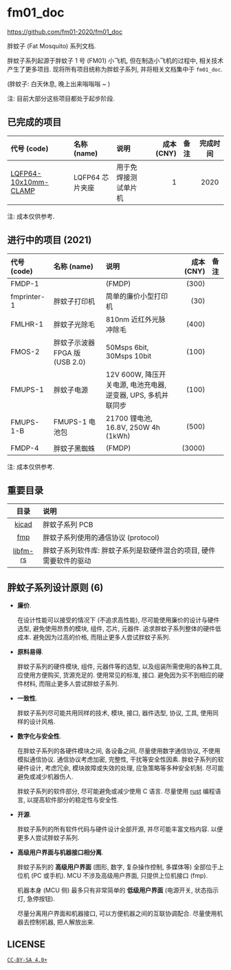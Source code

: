 <!-- lang: zh_CN -->
<!-- fm01-2020/fm01_doc -->

# fm01_doc
<https://github.com/fm01-2020/fm01_doc>

胖蚊子 (Fat Mosquito) 系列文档.

胖蚊子系列起源于胖蚊子 1 号 (FM01) 小飞机, 但在制造小飞机的过程中,
相关技术产生了更多项目.
现将所有项目统称为胖蚊子系列, 并将相关文档集中于 `fm01_doc`.

(胖蚊子: 白天休息, 晚上出来嗡嗡嗡 ~ )

注: 目前大部分这些项目都处于起步阶段.


## 已完成的项目

| 代号 (code) | 名称 (name) | 说明 | 成本 (CNY) | 备注 | 完成时间 |
| :--------- | :---------- | :--- | --------: | :--- | :------: |
| [LQFP64-10x10mm-CLAMP](./kicad/lqfp64-10x10mm-clamp) | LQFP64 芯片夹座 | 用于免焊接测试单片机 | 1 | | 2020 |

注: 成本仅供参考.


## 进行中的项目 (2021)

| 代号 (code) | 名称 (name) | 说明 | 成本 (CNY) | 备注 |
| :--------- | :---------- | :--- | --------: | :--- |
| FMDP-1 | | (FMDP) | (300) | |
| fmprinter-1 | 胖蚊子打印机 | 简单的廉价小型打印机 | (30) | |
| FMLHR-1 | 胖蚊子光除毛 | 810nm 近红外光脉冲除毛 | (400) | |
| FMOS-2 | 胖蚊子示波器 FPGA 版 (USB 2.0) | 50Msps 6bit, 30Msps 10bit | (100) | |
| FMUPS-1 | 胖蚊子电源 | 12V 600W, 降压开关电源, 电池充电器, 逆变器, UPS, 多机并联同步 | (100) | |
| FMUPS-1-B | FMUPS-1 电池包 | 21700 锂电池, 16.8V, 250W 4h (1kWh) | (500) | |
| FMDP-4 | 胖蚊子黑蜘蛛 | (FMDP) | (3000) | |

注: 成本仅供参考.


## 重要目录

| 目录 | 说明 |
| :--: | :-- |
| [kicad](./kicad) | 胖蚊子系列 PCB |
| [fmp](./fmp) | 胖蚊子系列使用的通信协议 (protocol) |
| [libfm-rs](./libfm-rs) | 胖蚊子系列软件库: 胖蚊子系列是软硬件混合的项目, 硬件需要软件的驱动 |


## 胖蚊子系列设计原则 (6)

+ **廉价**.

  在设计性能可以接受的情况下 (不追求高性能), 尽可能使用廉价的设计与硬件选型, 避免使用昂贵的模块, 组件, 芯片, 元器件.
  追求胖蚊子系列整体的硬件低成本.
  避免因为过高的价格, 而阻止更多人尝试胖蚊子系列.

+ **原料易得**.

  胖蚊子系列的硬件模块, 组件, 元器件等的选型, 以及组装所需使用的各种工具, 应使用方便购买, 货源充足的.
  使用常见的标准, 接口.
  避免因为买不到相应的硬件材料, 而阻止更多人尝试胖蚊子系列.

+ **一致性**.

  胖蚊子系列尽可能共用同样的技术, 模块, 接口, 器件选型, 协议, 工具, 使用同样的设计风格.

+ **数字化与安全性**.

  在胖蚊子系列的各硬件模块之间, 各设备之间, 尽量使用数字通信协议, 不使用模拟通信协议.
  通信协议考虑加密, 完整性, 干扰等安全性因素.
  胖蚊子系列的软硬件设计, 考虑冗余, 模块故障或失效的处理, 应急策略等多种安全机制.
  尽可能避免或减少机器伤人.

  胖蚊子系列的软件部分, 尽可能避免或减少使用 C 语言.
  尽量使用 [rust](https://www.rust-lang.org/) 编程语言, 以提高软件部分的稳定性与安全性.

+ **开源**.

  胖蚊子系列的所有软件代码与硬件设计全部开源, 并尽可能丰富文档内容.
  以便更多人尝试胖蚊子系列.

+ **高级用户界面与机器接口相分离**.

  胖蚊子系列的 **高级用户界面** (图形, 数字, 复杂操作控制, 多媒体等) 全部位于上位机 (PC 或手机).
  MCU 不涉及高级用户界面, 只提供上位机接口 (fmp).

  机器本身 (MCU 侧) 最多只有非常简单的 **低级用户界面** (电源开关, 状态指示灯, 急停按钮).

  尽量分离用户界面和机器接口, 可以方便机器之间的互联协调配合.
  尽量使用机器去控制机器, 把人解放出来.


## LICENSE

[`CC-BY-SA 4.0+`](https://creativecommons.org/licenses/by-sa/4.0/)
